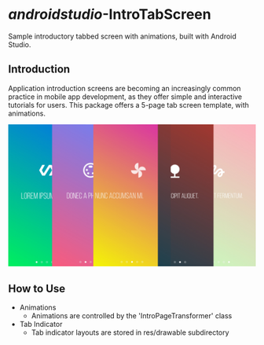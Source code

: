 # _androidstudio_-IntroTabScreen
Sample introductory tabbed screen with animations, built with Android Studio.

## Introduction

Application introduction screens are becoming an increasingly common practice in mobile app development, as they offer simple and interactive tutorials for users. This package offers a 5-page tab screen template, with animations.

![Tab preview](img/TabFan.png)

## How to Use

- Animations
  - Animations are controlled by the 'IntroPageTransformer' class
- Tab Indicator
  - Tab indicator layouts are stored in res/drawable subdirectory

